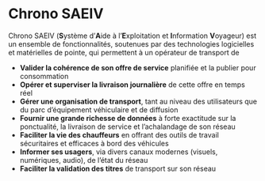 # Chrono SAEIV

Chrono SAEIV (**S**ystème d’**A**ide à l’**E**xploitation et **I**nformation **V**oyageur) est un ensemble de fonctionnalités, soutenues par des technologies logicielles et matérielles de pointe, qui permettent à un opérateur de transport de

* **Valider la cohérence de son offre de service** planifiée et la publier pour consommation
* **Opérer et superviser la livraison journalière** de cette offre en temps réel
* **Gérer une organisation de transport**, tant au niveau des utilisateurs que du parc d’équipement véhiculaire et de diffusion
* **Fournir une grande richesse de données** à forte exactitude sur la ponctualité, la livraison de service et l’achalandage de son réseau
* **Faciliter la vie des chauffeurs** en offrant des outils de travail sécuritaires et efficaces à bord des véhicules
* **Informer ses usagers**, via divers canaux modernes (visuels, numériques, audio), de l’état du réseau
* **Faciliter la validation des titres** de transport sur son réseau

